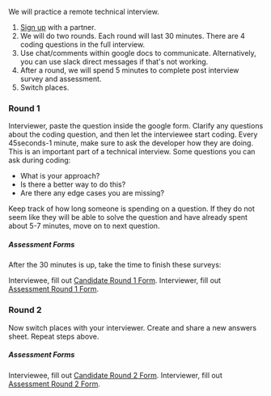 We will practice a remote technical interview.

1. [Sign up](https://docs.google.com/spreadsheets/d/1gfR2p4gKynzrOtYmqWA5g4VtVVfoYBv2Uf6v-VTSU4o/edit) with a partner.
2. We will do two rounds.  Each round will last 30 minutes. There are 4 coding questions in the full interview.
3. Use chat/comments within google docs to communicate. Alternatively, you can use slack direct messages if that's not working.
4. After a round, we will spend 5 minutes to complete post interview survey and assessment.
5. Switch places.

### Round 1

Interviewer, paste the question inside the google form. Clarify any questions about the coding question, and then let the interviewee start coding.  Every 45seconds-1 minute, make sure to ask the developer how they are doing. This is an important part of a technical interview. Some questions you can ask during coding:

* What is your approach?
* Is there a better way to do this?
* Are there any edge cases you are missing?

Keep track of how long someone is spending on a question. If they do not seem like they will be able to solve the question and have already spent about 5-7 minutes, move on to next question.

##### Assessment Forms

After the 30 minutes is up, take the time to finish these surveys:

Interviewee, fill out [Candidate Round 1 Form](https://goo.gl/forms/GnF1YEdTRBCSyuZw1).
Interviewer, fill out [Assessment Round 1 Form](https://goo.gl/forms/iFIskCMdwBgBtdf02).

### Round 2

Now switch places with your interviewer. Create and share a new answers sheet. Repeat steps above.

##### Assessment Forms

Interviewee, fill out [Candidate Round 2 Form](https://goo.gl/forms/E8f6iZkj00OtmYrL2).
Interviewer, fill out [Assessment Round 2 Form](https://goo.gl/forms/OPMaylCeG9kZ0qDd2).
